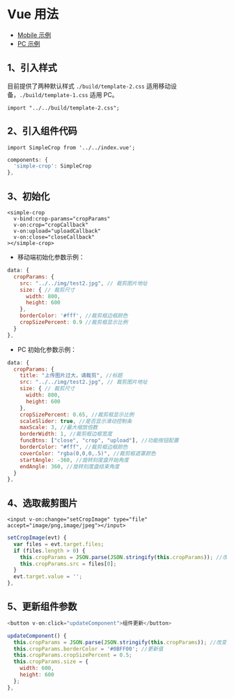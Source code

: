 # Vue 用法

- [Mobile 示例](https://newbieyoung.github.io/Simple-Crop/examples/vue/test-2.html)
- [PC 示例](https://newbieyoung.github.io/Simple-Crop/examples/vue/test-1.html)

## 1、引入样式

目前提供了两种默认样式 `./build/template-2.css` 适用移动设备，`./build/template-1.css` 适用 PC。

```vue
import "../../build/template-2.css";
```

## 2、引入组件代码

```vue
import SimpleCrop from '../../index.vue';
```

```javascript
components: {
  'simple-crop': SimpleCrop
},
```

## 3、初始化

```vue
<simple-crop
  v-bind:crop-params="cropParams"
  v-on:crop="cropCallback"
  v-on:upload="uploadCallback"
  v-on:close="closeCallback"
></simple-crop>
```

- 移动端初始化参数示例：

```javascript
data: {
  cropParams: {
    src: "../../img/test2.jpg", // 裁剪图片地址
    size: { // 裁剪尺寸
      width: 800,
      height: 600
    },
    borderColor: '#fff', //裁剪框边框颜色
    cropSizePercent: 0.9 //裁剪框显示比例
  }
},
```

- PC 初始化参数示例：

```javascript
data: {
  cropParams: {
    title: "上传图片过大，请裁剪", //标题
    src: "../../img/test2.jpg", // 裁剪图片地址
    size: { // 裁剪尺寸
      width: 800,
      height: 600
    },
    cropSizePercent: 0.65, //裁剪框显示比例
    scaleSlider: true, //是否显示滑动控制条
    maxScale: 3, //最大缩放倍数
    borderWidth: 1, //裁剪框边框宽度
    funcBtns: ["close", "crop", "upload"], //功能按钮配置
    borderColor: "#fff", //裁剪框边框颜色
    coverColor: "rgba(0,0,0,.5)", //裁剪框遮罩颜色
    startAngle: -360, //旋转刻度盘开始角度
    endAngle: 360, //旋转刻度盘结束角度
  }
},
```

## 4、选取裁剪图片

```vue
<input v-on:change="setCropImage" type="file" accept="image/png,image/jpeg"></input>
```

```javascript
setCropImage(evt) {
  var files = evt.target.files;
  if (files.length > 0) {
    this.cropParams = JSON.parse(JSON.stringify(this.cropParams)); //改变对象引用
    this.cropParams.src = files[0];
  }
  evt.target.value = '';
},
```

## 5、更新组件参数

```javascript
<button v-on:click="updateComponent">组件更新</button>
```

```javascript
updateComponent() {
  this.cropParams = JSON.parse(JSON.stringify(this.cropParams)); //改变对象引用
  this.cropParams.borderColor = '#0BFF00'; //更新值
  this.cropParams.cropSizePercent = 0.5;
  this.cropParams.size = {
    width: 600,
    height: 600
  };
},
```
